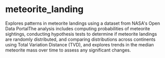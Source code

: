 # meteorite_landing
Explores patterns in meteorite landings using a dataset from NASA's Open Data PortalThe analysis includes computing probabilities of meteorite sightings, conducting hypothesis tests to determine if meteorite landings are randomly distributed, and comparing distributions across continents using Total Variation Distance (TVD), and explores trends in the median meteorite mass over time to assess any significant changes.</p>
